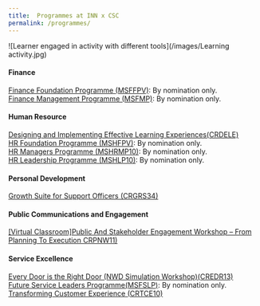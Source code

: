 ```yaml
---
title:  Programmes at INN x CSC
permalink: /programmes/
---
```

![Learner engaged in activity with different tools](/images/Learning activity.jpg)  
  
#### Finance
[Finance Foundation Programme (MSFFPV)](https://www.cscollege.gov.sg/programmes/pages/display%20programme.aspx?epid=w6fh1k845rwtjhwgwadfbmap3w): By nomination only.   
[Finance Management Programme (MSFMP)](https://www.cscollege.gov.sg/programmes/pages/display%20programme.aspx?epid=9gdfein5m6jm6gcb99cmel8phs): By nomination only.   

#### Human Resource 
[Designing and Implementing Effective Learning Experiences(CRDELE)](https://www.cscollege.gov.sg/programmes/Pages/Display%20Programme.aspx?ePID=tw7788nmvva2m5pprtgoprnpaa)  
[HR Foundation Programme (MSHFPV)](https://www.cscollege.gov.sg/programmes/pages/display%20programme.aspx?epid=tc4pfusclgj5gl1wu6wbud267e): By nomination only.  
[HR Managers Programme (MSHRMP10)](https://www.cscollege.gov.sg/programmes/pages/display%20programme.aspx?epid=snra8qs8n7wajcqdse66p7o8ki): By nomination only.  
[HR Leadership Programme (MSHLP10)](https://www.cscollege.gov.sg/programmes/pages/display%20programme.aspx?epid=42a5dr1hntmmpr5sa9wfqfed7a): By nomination only.     
   

#### Personal Development
[Growth Suite for Support Officers (CRGRS34)](https://www.cscollege.gov.sg/programmes/Pages/Display%20Programme.aspx?ePID=w8gq84v9rd5kpvnd3bmdabqi9w)  

#### Public Communications and Engagement
[[Virtual Classroom]Public And Stakeholder Engagement Workshop – From Planning To Execution CRPNW11)](https://www.cscollege.gov.sg/programmes/pages/display%20programme.aspx?epid=uko2t432o8istugcmqkfei22cs)  

#### Service Excellence
[Every Door is the Right Door (NWD Simulation Workshop)(CREDR13)](https://www.cscollege.gov.sg/programmes/pages/display%20programme.aspx?epid=iigb3n7jp3gnc17nvmhghem87e)  
[Future Service Leaders Programme(MSFSLP)](https://www.cscollege.gov.sg/programmes/pages/display%20programme.aspx?epid=rk5v7vvj35aie272luc17pn14m): By nomination only.   
[Transforming Customer Experience (CRTCE10)](https://www.cscollege.gov.sg/programmes/pages/display%20programme.aspx?epid=n3g31jl2ddug1ljt8m1l4fbtow)  
